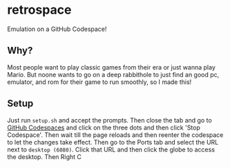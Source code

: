 # retrospace

Emulation on a GitHub Codespace!

## Why?

Most people want to play classic games from their era or just wanna play Mario. But noone wants to go on a deep rabbithole to just find an good pc, emulator, and rom for their game to run smoothly, so I made this!

## Setup

Just run `setup.sh` and accept the prompts.
Then close the tab and go to [GitHub Codespaces](https://github.com/codespaces) and click on the three dots and then click 'Stop Codespace'.
Then wait till the page reloads and then reenter the codespace to let the changes take effect.
Then go to the Ports tab and select the URL next to `desktop (6080)`.  Click that URL and then click the globe to access the desktop. Then Right C
